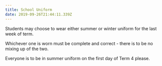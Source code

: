 ```yaml
---
title: School Uniform
date: 2019-09-26T21:44:11.339Z
---
```

Students may choose to wear either summer or winter uniform for the last week of term. 

Whichever one is worn must be complete and correct - there is to be no mixing up of the two. 

Everyone is to be in summer uniform on the first day of Term 4 please.
